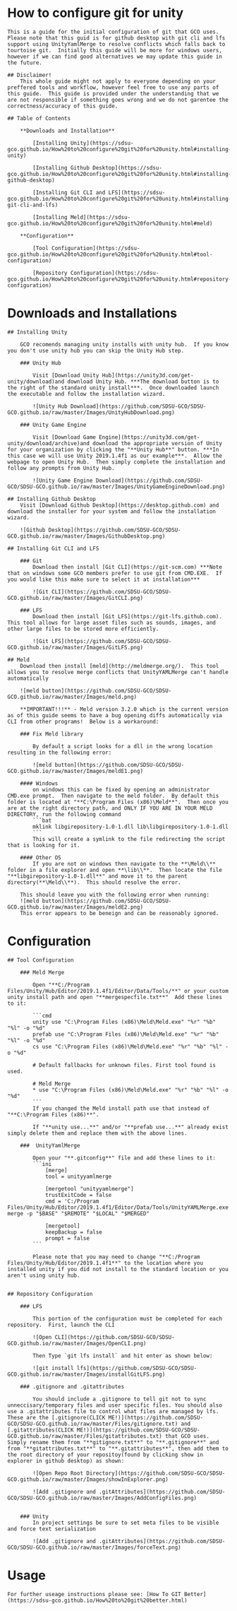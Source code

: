 # How to configure git for unity

	This is a guide for the initial configuration of git that GCO uses.  Please note that this guid is for github desktop with git cli and lfs support using UnityYamlMerge to resolve conflicts which falls back to tourtoise git.  Initially this guide will be more for windows users, however if we can find good alternatives we may update this guide in the future.

	## Disclaimer!
		This whole guide might not apply to everyone depending on your preffered tools and workflow, however feel free to use any parts of this guide.  This guide is provided under the understanding that we are not responsible if something goes wrong and we do not garentee the correctness/accuracy of this guide.
	
	## Table of Contents
	
		**Downloads and Installation**
		
			[Installing Unity](https://sdsu-gco.github.io/How%20to%20configure%20git%20for%20unity.html#installing-unity)
			
			[Installing Github Desktop](https://sdsu-gco.github.io/How%20to%20configure%20git%20for%20unity.html#installing-github-desktop)
			
			[Installing Git CLI and LFS](https://sdsu-gco.github.io/How%20to%20configure%20git%20for%20unity.html#installing-git-cli-and-lfs)
			
			[Installing Meld](https://sdsu-gco.github.io/How%20to%20configure%20git%20for%20unity.html#meld)
		
		**Configuration**
		
			[Tool Configuration](https://sdsu-gco.github.io/How%20to%20configure%20git%20for%20unity.html#tool-configuration)
			
			[Repository Configuration](https://sdsu-gco.github.io/How%20to%20configure%20git%20for%20unity.html#repository-configuration)



# Downloads and Installations

	## Installing Unity

		GCO recomends managing unity installs with unity hub.  If you know you don't use unity hub you can skip the Unity Hub step.

		### Unity Hub

			Visit [Download Unity Hub](https://unity3d.com/get-unity/download)and download Unity Hub. ***The download button is to the right of the standard unity install***.  Once downloaded launch the executable and follow the installation wizard.

			![Unity Hub Download](https://github.com/SDSU-GCO/SDSU-GCO.github.io/raw/master/Images/UnityHubDownload.png)

		### Unity Game Engine

			Visit [Download Game Engine](https://unity3d.com/get-unity/download/archive)and download the appropriate version of Unity for your organization by clicking the "**Unity Hub**" button. ***In this case we will use Unity 2019.1.4f1 as our example***.  Allow the webpage to open Unity Hub.  Then simply complete the installation and follow any prompts from Unity Hub.

			![Unity Game Engine Download](https://github.com/SDSU-GCO/SDSU-GCO.github.io/raw/master/Images/UnityGameEngineDownload.png)

	## Installing Github Desktop
		Visit [Download Github Desktop](https://desktop.github.com) and download the installer for your system and follow the installation wizard.
	  
		![Github Desktop](https://github.com/SDSU-GCO/SDSU-GCO.github.io/raw/master/Images/GithubDesktop.png)

	## Installing Git CLI and LFS

		### Git
			Download then install [Git CLI](https://git-scm.com) ***Note that on windows some GCO members prefer to use git from CMD.EXE.  If you would like this make sure to select it at installation***

			![Git CLI](https://github.com/SDSU-GCO/SDSU-GCO.github.io/raw/master/Images/GitCLI.png)

		### LFS
			Download then install [Git LFS](https://git-lfs.github.com).  This tool allows for large asset files such as sounds, images, and other large files to be stored more efficiently.

			![Git LFS](https://github.com/SDSU-GCO/SDSU-GCO.github.io/raw/master/Images/GitLFS.png)

	## Meld
		Download then install [meld](http://meldmerge.org/).  This tool allows you to resolve merge conflicts that UnityYAMLMerge can't handle automatically

		![meld button](https://github.com/SDSU-GCO/SDSU-GCO.github.io/raw/master/Images/meld.png)

		**IMPORTANT!!!** - Meld version 3.2.0 which is the current version as of this guide seems to have a bug opening diffs automatically via CLI from other programs!  Below is a workaround:

		### Fix Meld library
			
			By default a script looks for a dll in the wrong location resulting in the following error:
				
			![meld button](https://github.com/SDSU-GCO/SDSU-GCO.github.io/raw/master/Images/meldE1.png)
				
		#### Windows
			on windows this can be fixed by opening an administrator CMD.exe prompt.  Then navigate to the meld folder.  By default this folder is located at "**C:\Program Files (x86)\Meld**".  Then once you are at the right directory path, and ONLY IF YOU ARE IN YOUR MELD DIRECTORY, run the following command 
			```bat
			mklink libgirepository-1.0-1.dll lib\libgirepository-1.0-1.dll
			``` 
			This will create a symlink to the file redirecting the script that is looking for it.  
			
		#### Other OS
			If you are not on windows then navigate to the **\Meld\\** folder in a file explorer and open **\lib\\**.  Then locate the file "**libgirepository-1.0-1.dll**" and move it to the parent directory(**\Meld\\**).  This should resolve the error.
			
		This should leave you with the following error when running:
		![meld button](https://github.com/SDSU-GCO/SDSU-GCO.github.io/raw/master/Images/meldE2.png)
		This error appears to be beneign and can be reasonably ignored.

# Configuration

	## Tool Configuration
		 
		### Meld Merge

			Open "**C:/Program Files/Unity/Hub/Editor/2019.1.4f1/Editor/Data/Tools/**" or your custom unity install path and open "**mergespecfile.txt**"  Add these lines to it:

			```cmd
			unity use "C:\Program Files (x86)\Meld\Meld.exe" "%r" "%b" "%l" -o "%d"
			prefab use "C:\Program Files (x86)\Meld\Meld.exe" "%r" "%b" "%l" -o "%d"
			cs use "C:\Program Files (x86)\Meld\Meld.exe" "%r" "%b" "%l" -o "%d"

			# Default fallbacks for unknown files. First tool found is used.

			# Meld Merge
			* use "C:\Program Files (x86)\Meld\Meld.exe" "%r" "%b" "%l" -o "%d"
			```
			If you changed the Meld install path use that instead of "**C:\Program Files (x86)**".

			If "**unity use...**" and/or "**prefab use...**" already exist simply delete them and replace them with the above lines.

		###  UnityYamlMerge

			Open your "**.gitconfig**" file and add these lines to it:
			```ini
				[merge]
				tool = unityyamlmerge

				[mergetool "unityyamlmerge"]
				trustExitCode = false
				cmd = 'C:/Program Files/Unity/Hub/Editor/2019.1.4f1/Editor/Data/Tools/UnityYAMLMerge.exe' merge -p "$BASE" "$REMOTE" "$LOCAL" "$MERGED"
				
				[mergetool]
				keepBackup = false
				prompt = false
			```

			Please note that you may need to change "**C:/Program Files/Unity/Hub/Editor/2019.1.4f1**" to the location where you installed unity if you did not install to the standard location or you aren't using unity hub.


	## Repository Configuration

		### LFS

			This portion of the configuration must be completed for each repository.  First, launch the CLI

			![Open CLI](https://github.com/SDSU-GCO/SDSU-GCO.github.io/raw/master/Images/OpenCLI.png)

			Then Type `git lfs install` and hit enter as shown below:

			![git install lfs](https://github.com/SDSU-GCO/SDSU-GCO.github.io/raw/master/Images/installGitLFS.png)

		### .gitignore and .gitattributes

			You should include a .gitignore to tell git not to sync unneccisary/temporary files and user specific files. You should also use a .gitattributes file to control what files are managed by lfs.  These are the [.gitignore(CLICK ME!)](https://github.com/SDSU-GCO/SDSU-GCO.github.io/raw/master/Files/gitignore.txt) and [.gitattributes(CLICK ME!)](https://github.com/SDSU-GCO/SDSU-GCO.github.io/raw/master/Files/gitattributes.txt) that GCO uses.  Simply rename them from "**gitignore.txt**" to "**.gitignore**" and from "**gitattributes.txt**" to "**.gitattributes**", then add them to the root directory of your repositoy(found by clicking show in explorer in github desktop) as shown:

			![Open Repo Root Directory](https://github.com/SDSU-GCO/SDSU-GCO.github.io/raw/master/Images/showInExplorer.png)

			![Add .gitignore and .gitAttributes](https://github.com/SDSU-GCO/SDSU-GCO.github.io/raw/master/Images/AddConfigFiles.png)


		### Unity
			In project settings be sure to set meta files to be visible and force text serialization

			![Add .gitignore and .gitAttributes](https://github.com/SDSU-GCO/SDSU-GCO.github.io/raw/master/Images/forceText.png)

# Usage
	For further useage instructions please see: [How To GIT Better](https://sdsu-gco.github.io/How%20to%20git%20better.html)